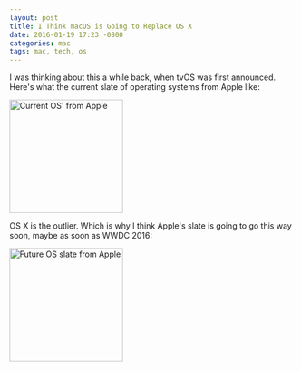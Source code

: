 ```yaml
---
layout: post
title: I Think macOS is Going to Replace OS X
date: 2016-01-19 17:23 -0800
categories: mac
tags: mac, tech, os
---
```


I was thinking about this a while back, when tvOS was first announced. Here's what the current slate of operating systems from Apple like:

<img src="https://sohailmamdani.github.io/img/osnames-current.png" alt="Current OS' from Apple" width="200px" />

<!-- ![Current OS' from Apple](https://sohailmamdani.github.com/img/osnames-current.png) -->

OS X is the outlier. Which is why I think Apple's slate is going to go this way soon, maybe as soon as WWDC 2016:

<!-- ![Future OS slate from Apple](https://sohailmamdani.github.com/img/osnames-new.png) -->

<img src="https://sohailmamdani.github.io/img/osnames-new.png" alt="Future OS slate from Apple" width="200px" />

